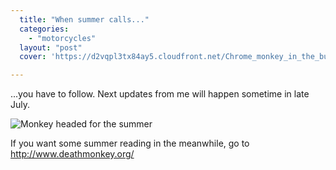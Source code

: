 ```yaml
---
  title: "When summer calls..."
  categories: 
    - "motorcycles"
  layout: "post"
  cover: 'https://d2vqpl3tx84ay5.cloudfront.net/Chrome_monkey_in_the_bush.jpg'

---
```

...you have to follow. Next updates from me will happen sometime in late July.

![Monkey headed for the summer](https://d2vqpl3tx84ay5.cloudfront.net/Chrome_monkey_in_the_bush.jpg)

If you want some summer reading in the meanwhile, go to <http://www.deathmonkey.org/>
